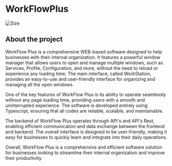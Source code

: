 # WorkFlowPlus
![Size](https://img.shields.io/github/languages/code-size/GuimaSpace/WorkFlowPlus)

## About the project
WorkFlow Plus is a comprehensive WEB-based software designed to help businesses with their internal organization. It features a powerful window manager that allows users to open and manage multiple windows, such as Services, Profile, Configuration, and more, without the need to reload or experience any loading time. The main interface, called WorkStation, provides an easy-to-use and user-friendly interface for organizing and managing all the open windows.

One of the key features of WorkFlow Plus is its ability to operate seamlessly without any page loading time, providing users with a smooth and uninterrupted experience. The software is developed entirely using Typescript, ensuring that all codes are reliable, scalable, and maintainable.

The backend of WorkFlow Plus operates through API's and API's Rest, enabling efficient communication and data exchange between the frontend and backend. The overall interface is designed to be user-friendly, making it easy for businesses to quickly learn and integrate into their daily operations.

Overall, WorkFlow Plus is a comprehensive and efficient software solution for businesses looking to streamline their internal organization and improve their productivity.
